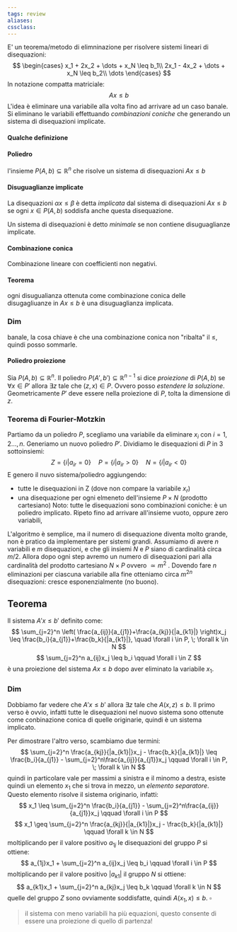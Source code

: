 ```yaml
---
tags: review
aliases:
cssclass:
---
```

 
E' un teorema/metodo di elimninazione per risolvere sistemi lineari di disequazioni:
$$
\begin{cases}
x_1 + 2x_2 + \dots + x_N \leq b_1\\
2x_1 - 4x_2 + \dots + x_N \leq b_2\\
\dots
\end{cases}
$$
In notazione compatta matriciale:
$$
Ax \leq b
$$
L'idea è eliminare una variabile alla volta fino ad arrivare ad un caso banale. Si eliminano le variabili effettuando _combinazioni coniche_ che generando un sistema di disequazioni implicate. 
#### Qualche definizione 
#### Poliedro 
l'insieme $P(A,b) \subseteq \mathbb{R}^n$ che risolve un sistema di disequazioni $Ax\leq b$ 
#### Disuguaglianze implicate 
La disequazioni $\alpha x \leq \beta$ è detta _implicata_ dal sistema di disequazioni $Ax\leq b$ se ogni $x \in P(A,b)$ soddisfa anche questa disequazione.  

Un sistema di disequazioni è detto _minimale_ se non contiene disuguaglianze implicate.

#### Combinazione conica
Combinazione lineare con coefficienti non negativi.
#### Teorema 
ogni disugualianza ottenuta come combinazione conica delle disugagliuanze in $Ax\leq b$ è una disuguaglianza implicata.
### Dim
banale, la cosa chiave è che una combinazione conica non "ribalta" il $\leq$, quindi posso sommarle.

#### Poliedro proiezione
Sia $P(A,b) \subseteq \mathbb{R}^n$. Il poliedro $P(A',b')\subseteq \mathbb{R}^{n-1}$ si dice _proiezione_ di $P(A,b)$ se $\forall x \in P'$ allora $\exists z$ tale che $(z,x) \in P$. Ovvero posso _estendere la soluzione_. Geometricamente $P'$ deve essere nella proiezione di $P$, tolta la dimensione di $z$.

### Teorema di Fourier-Motzkin
Partiamo da un poliedro $P$, scegliamo una variabile da eliminare $x_i$ con $i = 1,2\dots, n$. Generiamo un nuovo poliedro $P'$. Dividiamo le disequazioni di $P$ in 3 sottoinsiemi:
$$
Z = \{ i | a_{ir} = 0\} \quad P = \{i | a_{ir} > 0\} \quad N = \{i | a_{ir} < 0 \}
$$
E genero il nuvo sistema/poliedro aggiungendo:
- tutte le disequazioni in Z (dove non compare la variabile $x_r$)
- una disequazione per ogni elmeneto dell'insieme $P\times N$ (prodotto cartesiano)
Noto: tutte le disequazioni sono combinazioni coniche: è un poliedro implicato.
Ripeto fino ad arrivare all'insieme vuoto, oppure zero variabili, 


L'algoritmo è semplice, ma il numero di disequazione diventa molto grande, non è pratico da implementare per sistemi grandi. Assumiamo di avere $n$ variabili e $m$ disequazioni, e che gli insiemi $N$ e $P$ siano di cardinalità circa $m/2$. Allora dopo ogni step avremo un numero di disequazioni pari alla cardinalità del prodotto cartesiano $N\times P$ ovvero $\simeq m^2$ . Dovendo fare $n$ eliminazioni per ciascuna variabile alla fine otteniamo circa $m^{2n}$ disequazioni: cresce esponenzialmente (no buono).   

## Teorema 
Il sistema $A'x\leq b'$ definito come:
$$
\sum_{j=2}^n \left( \frac{a_{ij}}{a_{j1}}+\frac{a_{kj}}{|a_{k1}|} \right)x_j \leq  \frac{b_i}{a_{j1}}+\frac{b_k}{|a_{k1}|}, \quad \forall i \in P, \; \forall k \in N
$$
$$
\sum_{j=2}^n a_{ij}x_j \leq b_i \qquad \forall i \in Z
$$
è una proiezione del sistema $Ax\leq b$ dopo aver eliminato la variabile $x_1$.

### Dim 
Dobbiamo far vedere che $A'x\leq b'$ allora $\exists z$ tale che $A(x,z)\leq b$. 
Il primo verso è ovvio, infatti tutte le disequazioni nel nuovo sistema sono ottenute come conbinazione conica di quelle originarie, quindi è un sistema implicato.

Per dimostrare l'altro verso, scambiamo due termini:
$$
\sum_{j=2}^n \frac{a_{kj}}{|a_{k1}|}x_j - \frac{b_k}{|a_{k1}|} \leq \frac{b_i}{a_{j1}} -  \sum_{j=2}^n\frac{a_{ij}}{a_{j1}}x_j \qquad \forall i \in P, \; \forall k \in N
$$
quindi in particolare vale per massimi a sinistra e il minomo a destra, esiste quindi un elemento $x_1$ che si trova in mezzo, un _elemento separatore_. Questo elemento risolve il sistema originario, infatti:
$$
x_1 \leq \sum_{j=2}^n \frac{b_i}{a_{j1}} - \sum_{j=2}^n\frac{a_{ij}}{a_{j1}}x_j \qquad \forall i \in P
$$
$$
x_1 \geq \sum_{j=2}^n \frac{a_{kj}}{|a_{k1}|}x_j - \frac{b_k}{|a_{k1}|} \qquad \forall k \in N
$$
moltiplicando per il valore positivo $a_{1j}$ le disequazioni del gruppo $P$ si ottiene:
$$
a_{1j}x_1 + \sum_{j=2}^n a_{ij}x_j \leq b_i \qquad \forall i \in P
$$
moltiplicando per il valore positivo  $|a_{k1}|$ il gruppo $N$ si ottiene:
$$
a_{k1}x_1 + \sum_{j=2}^n a_{kj}x_j \leq b_k \qquad \forall k \in N
$$
quelle del gruppo $Z$ sono ovviamente soddisfatte, quindi $A(x_1,x)\leq b$. $\square$

> il sistema con meno variabili ha più equazioni, questo consente di essere una proiezione di quello di partenza!
